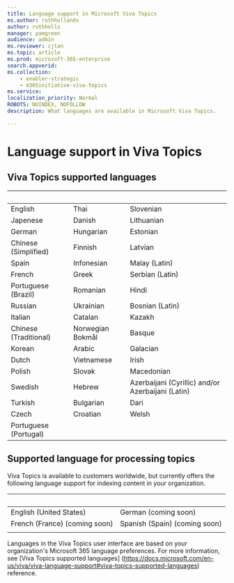 ```yaml
---
title: Language support in Microsoft Viva Topics
ms.author: ruthhollands
author: ruthholls
manager: pamgreen
audience: admin
ms.reviewer: cjtan
ms.topic: article
ms.prod: microsoft-365-enterprise
search.appverid: 
ms.collection: 
    - enabler-strategic
    - m365initiative-viva-topics
ms.service: 
localization_priority: Normal
ROBOTS: NOINDEX, NOFOLLOW
description: What languages are available in Microsoft Viva Topics.

---
```



# Language support in Viva Topics

## Viva Topics supported languages

|&nbsp;  | &nbsp; |&nbsp; |
|---|---|---|
English|Thai|Slovenian
Japenese|Danish|Lithuanian
German|Hungarian|Estonian
Chinese (Simplified)|Finnish|Latvian
Spain|Infonesian|Malay (Latin)
French|Greek|Serbian (Latin)
Portuguese (Brazil)|Romanian|Hindi
Russian|Ukrainian|Bosnian (Latin)
Italian|Catalan|Kazakh
Chinese (Traditional)|Norwegian Bokmål|Basque
Korean|Arabic|Galacian
Dutch|Vietnamese|Irish
Polish|Slovak|Macedonian
Swedish|Hebrew|Azerbaijani (Cyrillic) and/or Azerbaijani (Latin)
Turkish|Bulgarian|Dari
Czech|Croatian|Welsh
Portuguese (Portugal)| |





## Supported language for processing topics


Viva Topics is available to customers worldwide, but currently offers the following language support for indexing content in your organization.

|&nbsp; |&nbsp;  |
|---|---|
English (United States)|German (coming soon)|
French (France) (coming soon)|Spanish (Spain) (coming soon)|
| |


Languages in the Viva Topics user interface are based on your organization's Microsoft 365 language preferences. For more information, see [Viva Topics supported languages] (https://docs.microsoft.com/en-us/viva/viva-language-support#viva-topics-supported-languages) reference.

